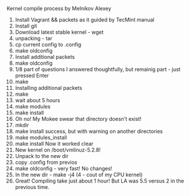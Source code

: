 Kernel compile process by Melnikov Alexey

1. Install Vagrant && packets as it guided by TecMint manual
2. Install git
3. Download latest stable kernel - wget
4. unpacking - tar
5. cp current config to .config
6. make oldconfig
7. Install additional packets
8. make oldconfig
9. 1/8 part of questions I answered thoughtfully, but remainig part - just pressed Enter
10. make
11. Installing additional packets
12. make
13. wait about 5 hours
14. make modules
15. make install
16. Oh no! My Mokee swear that directory doesn't exist!
17. mkdir
18. make install success, but with warning on another directories
19. make modules_install
20. make install Now it worked clear
21. New kernel on /boot/vmlinuz-5.2.8!
22. Unpack to the new dir
23. copy .config from previos
24. make oldconfig - very fast! No changes!
25. In the new dir - make -j4 (4 - cout of my CPU kernel)
26. Great! Compiling take just about 1 hour! But LA was 5.5 versus 2 in the previous time.